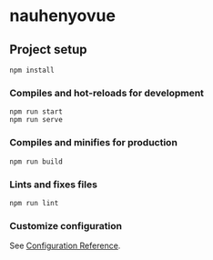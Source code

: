 # nauhenyovue

## Project setup
```
npm install
```

### Compiles and hot-reloads for development
```
npm run start
npm run serve
```

### Compiles and minifies for production
```
npm run build
```

### Lints and fixes files
```
npm run lint
```

### Customize configuration
See [Configuration Reference](https://cli.vuejs.org/config/).
